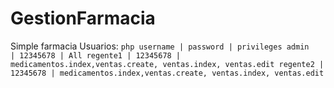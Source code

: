 # GestionFarmacia
Simple farmacia
Usuarios:
``php
username | password | privileges
admin    | 12345678 | All
regente1 | 12345678 | medicamentos.index,ventas.create, ventas.index, ventas.edit
regente2 | 12345678 | medicamentos.index,ventas.create, ventas.index, ventas.edit
``
